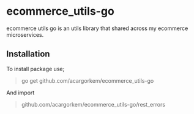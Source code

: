 # ecommerce_utils-go

ecommerce utils go is an utils library that shared across my ecommerce microservices.

## Installation

To install package use;
> go get github.com/acargorkem/ecommerce_utils-go

And import 
> github.com/acargorkem/ecommerce_utils-go/rest_errors
